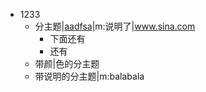 - 1233
	- 分主题|[aadfsa](http://www.baidu.com)|m:说明了|www.sina.com
		- 下面还有
		- 还有
	- 带颜|色的分主题
	- 带说明的分主题|m:balabala